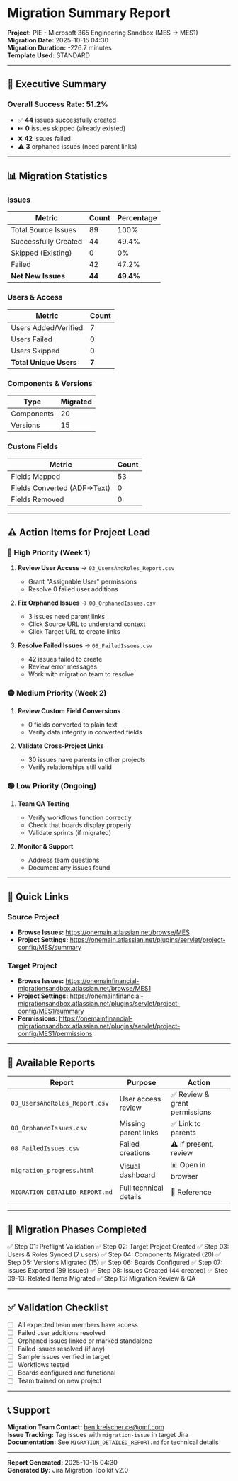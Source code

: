 # Migration Summary Report

**Project:** PIE - Microsoft 365 Engineering Sandbox (MES → MES1)  
**Migration Date:** 2025-10-15 04:30  
**Migration Duration:** -226.7 minutes  
**Template Used:** STANDARD

---

## 🎯 Executive Summary

### Overall Success Rate: **51.2%**

- ✅ **44** issues successfully created
- ⏭️ **0** issues skipped (already existed)
- ❌ **42** issues failed
- ⚠️ **3** orphaned issues (need parent links)

---

## 📊 Migration Statistics

### Issues
| Metric | Count | Percentage |
|--------|-------|------------|
| Total Source Issues | 89 | 100% |
| Successfully Created | 44 | 49.4% |
| Skipped (Existing) | 0 | 0% |
| Failed | 42 | 47.2% |
| **Net New Issues** | **44** | **49.4%** |

### Users & Access
| Metric | Count |
|--------|-------|
| Users Added/Verified | 7 |
| Users Failed | 0 |
| Users Skipped | 0 |
| **Total Unique Users** | **7** |

### Components & Versions
| Type | Migrated |
|------|----------|
| Components | 20 |
| Versions | 15 |

### Custom Fields
| Metric | Count |
|--------|-------|
| Fields Mapped | 53 |
| Fields Converted (ADF→Text) | 0 |
| Fields Removed | 0 |

---

## ⚠️ Action Items for Project Lead

### 🔴 High Priority (Week 1)
1. **Review User Access** → `03_UsersAndRoles_Report.csv`
   - Grant "Assignable User" permissions
   - Resolve 0 failed user additions

2. **Fix Orphaned Issues** → `08_OrphanedIssues.csv`
   - 3 issues need parent links
   - Click Source URL to understand context
   - Click Target URL to create links

3. **Resolve Failed Issues** → `08_FailedIssues.csv`
   - 42 issues failed to create
   - Review error messages
   - Work with migration team to resolve

### 🟡 Medium Priority (Week 2)
1. **Review Custom Field Conversions**
   - 0 fields converted to plain text
   - Verify data integrity in converted fields

2. **Validate Cross-Project Links**
   - 30 issues have parents in other projects
   - Verify relationships still valid

### 🟢 Low Priority (Ongoing)
1. **Team QA Testing**
   - Verify workflows function correctly
   - Check that boards display properly
   - Validate sprints (if migrated)

2. **Monitor & Support**
   - Address team questions
   - Document any issues found

---

## 🔗 Quick Links

### Source Project
- **Browse Issues:** https://onemain.atlassian.net/browse/MES
- **Project Settings:** https://onemain.atlassian.net/plugins/servlet/project-config/MES/summary

### Target Project
- **Browse Issues:** https://onemainfinancial-migrationsandbox.atlassian.net/browse/MES1
- **Project Settings:** https://onemainfinancial-migrationsandbox.atlassian.net/plugins/servlet/project-config/MES1/summary
- **Permissions:** https://onemainfinancial-migrationsandbox.atlassian.net/plugins/servlet/project-config/MES1/permissions

---

## 📁 Available Reports

| Report | Purpose | Action |
|--------|---------|--------|
| `03_UsersAndRoles_Report.csv` | User access review | ✅ Review & grant permissions |
| `08_OrphanedIssues.csv` | Missing parent links | ✅ Link to parents |
| `08_FailedIssues.csv` | Failed creations | ⚠️ If present, review |
| `migration_progress.html` | Visual dashboard | 📊 Open in browser |
| `MIGRATION_DETAILED_REPORT.md` | Full technical details | 📖 Reference |

---

## 🎯 Migration Phases Completed

✅ Step 01: Preflight Validation
✅ Step 02: Target Project Created
✅ Step 03: Users & Roles Synced (7 users)
✅ Step 04: Components Migrated (20)
✅ Step 05: Versions Migrated (15)
✅ Step 06: Boards Configured
✅ Step 07: Issues Exported (89 issues)
✅ Step 08: Issues Created (44 created)
✅ Step 09-13: Related Items Migrated
✅ Step 15: Migration Review & QA

---

## ✅ Validation Checklist

- [ ] All expected team members have access
- [ ] Failed user additions resolved
- [ ] Orphaned issues linked or marked standalone
- [ ] Failed issues resolved (if any)
- [ ] Sample issues verified in target
- [ ] Workflows tested
- [ ] Boards configured and functional
- [ ] Team trained on new project

---

## 📞 Support

**Migration Team Contact:** ben.kreischer.ce@omf.com  
**Issue Tracking:** Tag issues with `migration-issue` in target Jira  
**Documentation:** See `MIGRATION_DETAILED_REPORT.md` for technical details

---

**Report Generated:** 2025-10-15 04:30  
**Generated By:** Jira Migration Toolkit v2.0



